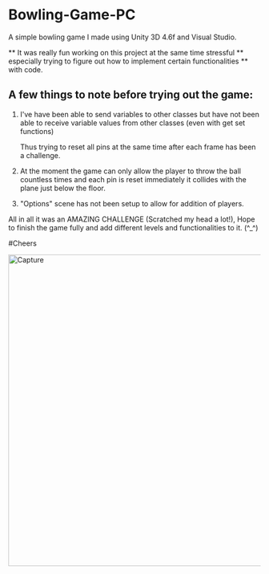 # Bowling-Game-PC
A simple bowling game I made using Unity 3D 4.6f and Visual Studio.

** It was really fun working on this project at the same time stressful
** especially trying to figure out how to implement certain functionalities
** with code. 

A few things to note before trying out the game:
-----------------------------------------------------------------------------------------
1. I've have been able to send variables to other classes but have not
   been able to receive variable values from other classes (even with get set functions)
    
   Thus trying to reset all pins at the same time after each frame has been a challenge.

2. At the moment the game can only allow the player to throw the ball countless times
   and each pin is reset immediately it collides with the plane just below the floor.

3. "Options" scene has not been setup to allow for addition of players. 

All in all it was an AMAZING CHALLENGE (Scratched my head a lot!), Hope to finish the game fully and add
different levels and functionalities to it. (^_^)

#Cheers

<p>
    <a href="#">
    <img class=" wp-image-2403 alignleft" width="800" height="621" alt="Capture" src="https://raw.githubusercontent.com/malcolmmaima/Bowling-Game-PC/master/Assets/Screenshot.JPG"></img>

</a>



</p>
    
